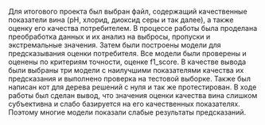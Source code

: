 Для итогового проекта был выбран файл, содержащий качественные показатели вина (pH, хлорид, диоксид серы и так далее), а также оценку его качества потребителем. В процессе работы была проделана преобработка данных и их анализ на выбросы, пропуски и экстремальные значения. Затем были построены модели для предсказывания оценки потребителя. Все модели были проверены и оценены по критериям точности, оценке f1_score. В качестве вывода были выбраны три модели с наилучшими показателями качества их предсказания и выполнено проверка на тестовой выборке. Также был написан кот для дерева решений с нуля и так же протестирован. 
В ходе работы был сделан вывод, что значения оценки качества вина слишком субъективна и слабо базируется на его качественных показателях. Поэтому многие модели показали слабые результаты предсказаний. 
